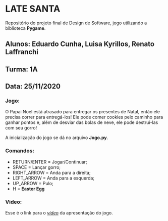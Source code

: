 # LATE SANTA
Repositório do projeto final de Design de Software, jogo utilizando a biblioteca **Pygame**.
## Alunos: Eduardo Cunha, Luisa Kyrillos, Renato Laffranchi
## Turma: 1A
## Data: 25/11/2020

### Jogo:
O Papai Noel está atrasado para entregar os presentes de Natal, então ele precisa correr para entregá-los! Ele pode comer cookies pelo caminho para ganhar pontos e, além de desviar das bolas de neve, ele pode destruí-las com seu gorro!

A inicialização do jogo se dá no arquivo **Jogo.py**.

### Comandos:
- RETURN/ENTER = Jogar/Continuar;
- SPACE = Lançar gorro;
- RIGHT_ARROW = Anda para a direita;
- LEFT_ARROW = Anda para a esquerda;
- UP_ARROW = Pulo;
- H = **Easter Egg**

### Video:

Esse é o link para o *[vídeo](https://www.youtube.com/watch?v=0icbqPWkbHY&feature=youtu.be&ab_channel=EduardoCunha)* da apresentação do jogo.